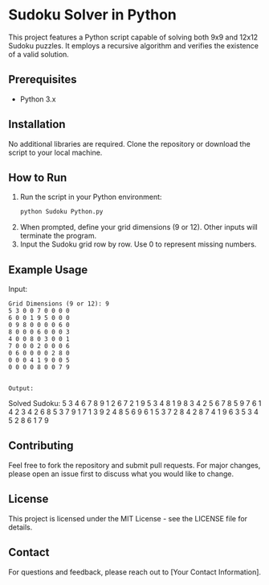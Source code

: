 
# Sudoku Solver in Python

This project features a Python script capable of solving both 9x9 and 12x12 Sudoku puzzles. It employs a recursive algorithm and verifies the existence of a valid solution.

## Prerequisites

- Python 3.x

## Installation

No additional libraries are required. Clone the repository or download the script to your local machine.

## How to Run

1. Run the script in your Python environment:
   ```bash
   python Sudoku Python.py
   ```
2. When prompted, define your grid dimensions (9 or 12). Other inputs will terminate the program.
3. Input the Sudoku grid row by row. Use 0 to represent missing numbers.

## Example Usage

Input:
```
Grid Dimensions (9 or 12): 9
5 3 0 0 7 0 0 0 0
6 0 0 1 9 5 0 0 0
0 9 8 0 0 0 0 6 0
8 0 0 0 6 0 0 0 3
4 0 0 8 0 3 0 0 1
7 0 0 0 2 0 0 0 6
0 6 0 0 0 0 2 8 0
0 0 0 4 1 9 0 0 5
0 0 0 0 8 0 0 7 9


Output:
```
Solved Sudoku:
5 3 4 6 7 8 9 1 2
6 7 2 1 9 5 3 4 8
1 9 8 3 4 2 5 6 7
8 5 9 7 6 1 4 2 3
4 2 6 8 5 3 7 9 1
7 1 3 9 2 4 8 5 6
9 6 1 5 3 7 2 8 4
2 8 7 4 1 9 6 3 5
3 4 5 2 8 6 1 7 9


## Contributing

Feel free to fork the repository and submit pull requests. For major changes, please open an issue first to discuss what you would like to change.

## License

This project is licensed under the MIT License - see the LICENSE file for details.

## Contact

For questions and feedback, please reach out to [Your Contact Information].
